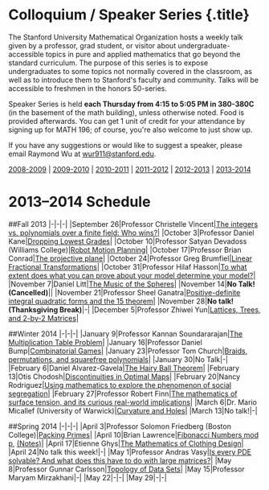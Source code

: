 # Colloquium / Speaker Series {.title}

The Stanford University Mathematical Organization hosts a weekly talk given by
a professor, grad student, or visitor about undergraduate-accessible topics in
pure and applied mathematics that go beyond the standard curriculum. The
purpose of this series is to expose undergraduates to some topics not normally
covered in the classroom, as well as to introduce them to Stanford's faculty
and community. Talks will be accessible to freshmen in the honors 50-series.

Speaker Series is held **each Thursday from 4:15 to 5:05 PM in 380-380C**
(in the basement of the math building), unless otherwise noted. Food is
provided afterwards. You can get 1 unit of credit for your attendance by
signing up for MATH 196; of course, you're also welcome to just show up.

If you have any suggestions or would like to suggest a speaker, please email
Raymond Wu at wur911@stanford.edu.

[2008-2009](/old/speakers/2009) | [2009-2010](/old/speakers/2010) | [2010-2011](/old/speakers/2011) | [2011-2012](/old/speakers/2012) | [2012-2013](/old/speakers/2013) | [2013-2014](speakers.html)

# 2013&ndash;2014 Schedule

##Fall 2013
|-|-|-|
|September 26|Professor Christelle Vincent|[The integers vs. polynomials over a finite field: Who wins?](/pdfs/speakers/sept26.pdf)|
|October 3|Professor Daniel Kane|[Dropping Lowest Grades](/pdfs/speakers/oct3.pdf)|
|October 10|Professor Satyan Devadoss (Williams College)|[Robot Motion Planning](/pdfs/speakers/oct10.pdf)|
|October 17|Professor Brian Conrad|[The projective plane](/pdfs/speakers/oct17.pdf)|
|October 24|Professor Greg Brumfiel|[Linear Fractional Transformations](/pdfs/speakers/oct24.pdf)|
|October 31|Professor Hilaf Hasson|[To what extent does what you can prove about your model determine your model?](/pdfs/speakers/oct31.pdf)|
|November 7|Daniel Litt|[The Music of the Spheres](/pdfs/speakers/nov7.pdf)|
|November 14|<b>No Talk! (Cancelled)</b>||
|November 21|Professor Sheel Ganatra|[Positive-definite integral quadratic forms and the 15 theorem](/pdfs/speakers/nov21.pdf)|
|November 28|<b>No talk! (Thanksgiving Break)</b>|-|
|December 5|Professor Zhiwei Yun|[Lattices, Trees, and 2-by-2 Matrices](/pdfs/speakers/dec5.pdf)|

##Winter 2014
|-|-|-|
|January 9|Professor Kannan Soundararajan|[The Multiplication Table Problem](/pdfs/speakers/jan9.pdf)|
|January 16|Professor Daniel Bump|[Combinatorial Games](/pdfs/speakers/jan16.pdf)|
|January 23|Professor Tom Church|[Braids, permutations, and squarefree polynomials](/pdfs/speakers/jan23.pdf)|
|January 30|No Talk|-|
|February 6|Daniel Alvarez-Gavela|[The Hairy Ball Theorem](/pdfs/speakers/feb6.pdf)|
|February 13|Otis Chodosh|[Discontinuities in Optimal Maps](/pdfs/speakers/feb13.pdf)|
|February 20|Nancy Rodriguez|[Using mathematics to explore the phenomenon of social segregation](/pdfs/speakers/feb20.pdf)|
|February 27|Professor Robert Finn|[The mathematics of surface tension, and its curious real-world implications](/pdfs/speakers/feb27.pdf)|
|March 6|Dr. Mario Micallef (University of Warwick)|[Curvature and Holes](/pdfs/speakers/mar6.pdf)|
|March 13|No talk!|-|

##Spring 2014
|-|-|-|
|April 3|Professor Solomon Friedberg (Boston College)|[Packing Primes](/pdfs/speakers/apr3.pdf)|
|April 10|Brian Lawrence|[Fibonacci Numbers mod p](/pdfs/speakers/apr10.pdf), [(Notes)](/pdfs/speakers/fibonacci.pdf)|
|April 17|Etienne Ghys|[The Mathematics of Clothing Design](/pdfs/speakers/apr16.jpg)|
|April 24|No talk this week!|-|
|May 1|Professor Andras Vasy|[Is every PDE solvable? And what does this have to do with large matrices?](/pdfs/speakers/may1.pdf)|
|May 8|Professor Gunnar Carlsson|[Topology of Data Sets](/pdfs/speakers/may8.pdf)|
|May 15|Professor Maryam Mirzakhani|-|
|May 22|-|-|
|May 29|-|-|
